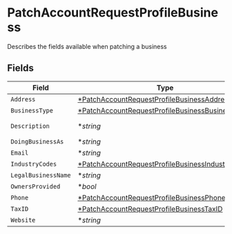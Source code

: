 # PatchAccountRequestProfileBusiness

Describes the fields available when patching a business


## Fields

| Field                                                                                                                      | Type                                                                                                                       | Required                                                                                                                   | Description                                                                                                                | Example                                                                                                                    |
| -------------------------------------------------------------------------------------------------------------------------- | -------------------------------------------------------------------------------------------------------------------------- | -------------------------------------------------------------------------------------------------------------------------- | -------------------------------------------------------------------------------------------------------------------------- | -------------------------------------------------------------------------------------------------------------------------- |
| `Address`                                                                                                                  | [*PatchAccountRequestProfileBusinessAddress](../../models/shared/patchaccountrequestprofilebusinessaddress.md)             | :heavy_minus_sign:                                                                                                         | N/A                                                                                                                        |                                                                                                                            |
| `BusinessType`                                                                                                             | [*PatchAccountRequestProfileBusinessBusinessType](../../models/shared/patchaccountrequestprofilebusinessbusinesstype.md)   | :heavy_minus_sign:                                                                                                         | N/A                                                                                                                        | llc                                                                                                                        |
| `Description`                                                                                                              | **string*                                                                                                                  | :heavy_minus_sign:                                                                                                         | N/A                                                                                                                        | Local fitness center paying out instructors                                                                                |
| `DoingBusinessAs`                                                                                                          | **string*                                                                                                                  | :heavy_minus_sign:                                                                                                         | N/A                                                                                                                        | Whole Body Fitness                                                                                                         |
| `Email`                                                                                                                    | **string*                                                                                                                  | :heavy_minus_sign:                                                                                                         | N/A                                                                                                                        | amanda@classbooker.dev                                                                                                     |
| `IndustryCodes`                                                                                                            | [*PatchAccountRequestProfileBusinessIndustryCodes](../../models/shared/patchaccountrequestprofilebusinessindustrycodes.md) | :heavy_minus_sign:                                                                                                         | N/A                                                                                                                        |                                                                                                                            |
| `LegalBusinessName`                                                                                                        | **string*                                                                                                                  | :heavy_minus_sign:                                                                                                         | N/A                                                                                                                        | Whole Body Fitness LLC                                                                                                     |
| `OwnersProvided`                                                                                                           | **bool*                                                                                                                    | :heavy_minus_sign:                                                                                                         | N/A                                                                                                                        |                                                                                                                            |
| `Phone`                                                                                                                    | [*PatchAccountRequestProfileBusinessPhone](../../models/shared/patchaccountrequestprofilebusinessphone.md)                 | :heavy_minus_sign:                                                                                                         | N/A                                                                                                                        |                                                                                                                            |
| `TaxID`                                                                                                                    | [*PatchAccountRequestProfileBusinessTaxID](../../models/shared/patchaccountrequestprofilebusinesstaxid.md)                 | :heavy_minus_sign:                                                                                                         | N/A                                                                                                                        |                                                                                                                            |
| `Website`                                                                                                                  | **string*                                                                                                                  | :heavy_minus_sign:                                                                                                         | N/A                                                                                                                        | www.wholebodyfitnessgym.com                                                                                                |